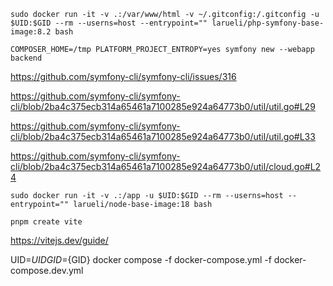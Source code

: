 `sudo docker run -it -v .:/var/www/html -v ~/.gitconfig:/.gitconfig -u $UID:$GID --rm --userns=host --entrypoint="" larueli/php-symfony-base-image:8.2 bash`

`COMPOSER_HOME=/tmp PLATFORM_PROJECT_ENTROPY=yes symfony new --webapp backend`

https://github.com/symfony-cli/symfony-cli/issues/316

https://github.com/symfony-cli/symfony-cli/blob/2ba4c375ecb314a65461a7100285e924a64773b0/util/util.go#L29

https://github.com/symfony-cli/symfony-cli/blob/2ba4c375ecb314a65461a7100285e924a64773b0/util/util.go#L33

https://github.com/symfony-cli/symfony-cli/blob/2ba4c375ecb314a65461a7100285e924a64773b0/util/cloud.go#L24

`sudo docker run -it -v .:/app -u $UID:$GID --rm --userns=host --entrypoint="" larueli/node-base-image:18 bash`

`pnpm create vite`

https://vitejs.dev/guide/

UID=${UID} GID=${GID} docker compose -f docker-compose.yml -f docker-compose.dev.yml
